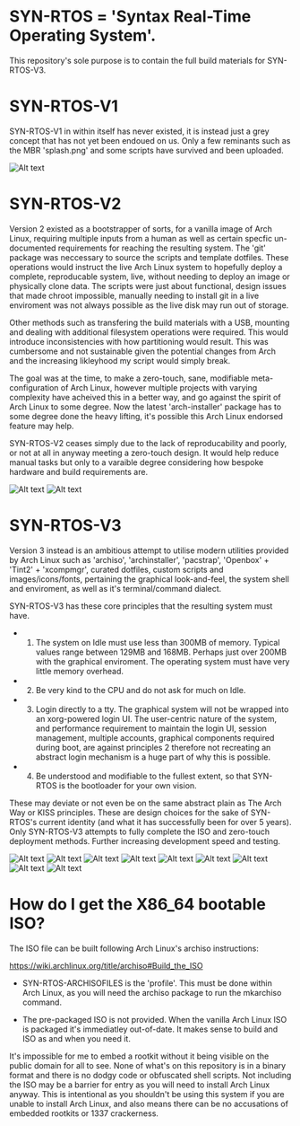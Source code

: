 # SYN-RTOS = 'Syntax Real-Time Operating System'.

This repository's sole purpose is to contain the full build materials for SYN-RTOS-V3.

# SYN-RTOS-V1

SYN-RTOS-V1 in within itself has never existed, it is instead just a grey concept that has not yet been endoued on us. Only a few reminants such as the MBR 'splash.png' and some scripts have survived and been uploaded.

![Alt text](/Screenshots/syn-rtos-v1.PNG?raw=true)

# SYN-RTOS-V2

Version 2 existed as a bootstrapper of sorts, for a vanilla image of Arch Linux, requiring multiple inputs from a human as well as certain specfic un-documented requirements for reaching the resulting system. The 'git' package was neccessary to source the scripts and template dotfiles. These operations would instruct the live Arch Linux system to hopefully deploy a complete, reproducable system, live, without needing to deploy an image or physically clone data. The scripts were just about functional, design issues that made chroot impossible, manually needing to install git in a live enviroment was not always possible as the live disk may run out of storage.

Other methods such as transfering the build materials with a USB, mounting and dealing with additional filesystem operations were required. This would introduce inconsistencies with how partitioning would result. This was cumbersome and not sustainable given the potential changes from Arch and the increasing likleyhood my script would simply break.

The goal was at the time, to make a zero-touch, sane, modifiable meta-configuration of Arch Linux, however multiple projects with varying complexity have acheived this in a better way, and go against the spirit of Arch Linux to some degree. Now the latest 'arch-installer' package has to some degree done the heavy lifting, it's possible this Arch Linux endorsed feature may help.

SYN-RTOS-V2 ceases simply due to the lack of reproducability and poorly, or not at all in anyway meeting a zero-touch design. It would help reduce manual tasks but only to a varaible degree considering how bespoke hardware and build requirements are.

![Alt text](/Screenshots/syn-rtos-v2-1.PNG?raw=true)
![Alt text](/Screenshots/syn-rtos-v2-2.PNG?raw=true)

# SYN-RTOS-V3 

Version 3 instead is an ambitious attempt to utilise modern utilities provided by Arch Linux such as 'archiso', 'archinstaller', 'pacstrap', 'Openbox' + 'Tint2' + 'xcompmgr', curated dotfiles, custom scripts and images/icons/fonts, pertaining the graphical look-and-feel, the system shell and enviroment, as well as it's terminal/command dialect.

SYN-RTOS-V3 has these core principles that the resulting system must have.

- 1. The system on Idle must use less than 300MB of memory. Typical values range between 129MB
and 168MB. Perhaps just over 200MB with the graphical enviroment. The operating system must have very little memory overhead.

- 2. Be very kind to the CPU and do not ask for much on Idle.

- 3. Login directly to a tty. The graphical system will not be wrapped into an xorg-powered login UI. The user-centric nature of the system, and performance requirement to maintain the login UI, session management, multiple accounts, graphical components required during boot, are against principles 2 therefore not recreating an abstract login mechanism is a huge part of why this is possible.

- 4. Be understood and modifiable to the fullest extent, so that SYN-RTOS is the bootloader for your own vision.

These may deviate or not even be on the same abstract plain as The Arch Way or KISS principles. These are design choices for the sake of SYN-RTOS's current identity (and what it has successfully been for over 5 years). Only SYN-RTOS-V3 attempts to fully complete the ISO and zero-touch deployment methods. Further increasing development speed and testing.


![Alt text](/Screenshots/Editing_SYN-RTOS.PNG?raw=true)
![Alt text](/Screenshots/Openbox_Menu.PNG?raw=true)
![Alt text](/Screenshots/Pacman_Updates.PNG?raw=true)
![Alt text](/Screenshots/binwalk_and_analysis_on_ISO.PNG?raw=true)
![Alt text](/Screenshots/browsing_files_and_running_updates.PNG?raw=true)
![Alt text](/Screenshots/browsing_files_with_ranger.PNG?raw=true)
![Alt text](/Screenshots/browsing_web.PNG?raw=true)
![Alt text](/Screenshots/editing_scripts_and_browsing_files.PNG?raw=true)
![Alt text](/Screenshots/using_htop.PNG?raw=true)

# How do I get the X86_64 bootable ISO?

The ISO file can be built following Arch Linux's archiso instructions:

https://wiki.archlinux.org/title/archiso#Build_the_ISO

- SYN-RTOS-ARCHISOFILES is the 'profile'. This must be done within Arch Linux, as you will need the archiso package to run the mkarchiso command.

- The pre-packaged ISO is not provided. When the vanilla Arch Linux ISO is packaged it's immediatley out-of-date. It makes sense to build and ISO as and when you need it.

It's impossible for me to embed a rootkit without it being visible on the public domain for all to see. None of what's on this repository is in a binary format and there is no dodgy code or obfuscated shell scripts. Not including the ISO may be a barrier for entry as you will need to install Arch Linux anyway. This is intentional as you shouldn't be using this system if you are unable to install Arch Linux, and also means there can be no accusations of embedded rootkits or 1337 crackerness.
